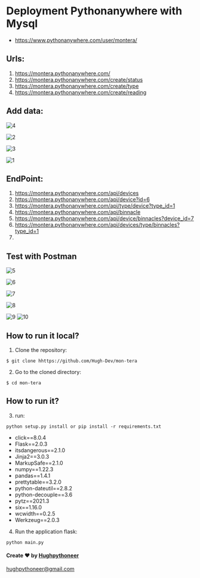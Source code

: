 # Deployment Pythonanywhere with Mysql

- https://www.pythonanywhere.com/user/montera/

## Urls:

1. https://montera.pythonanywhere.com/
2. https://montera.pythonanywhere.com/create/status
3. https://montera.pythonanywhere.com/create/type
4. https://montera.pythonanywhere.com/create/reading


## Add data:

![4](/static/screenshot/4.png)

![2](/static/screenshot/2.png)

![3](/static/screenshot/3.png)

![1](/static/screenshot/1.png)

## EndPoint:
1. https://montera.pythonanywhere.com/api/devices
2. https://montera.pythonanywhere.com/api/device?id=6
3. https://montera.pythonanywhere.com/api/type/device?type_id=1
4. https://montera.pythonanywhere.com/api/binnacle
5. https://montera.pythonanywhere.com/api/device/binnacles?device_id=7
6. https://montera.pythonanywhere.com/api/devices/type/binnacles?type_id=1
7. 

## Test with Postman

![5](/static/screenshot/5.png)

![6](/static/screenshot/6.png)

![7](/static/screenshot/7.png)

![8](/static/screenshot/8.png)

![9](/static/screenshot/9.png)
![10](/static/screenshot/10.png)


## How to run it local?
1. Clone the repository:

```
$ git clone hhttps://github.com/Hugh-Dev/mon-tera
```

2. Go to the cloned directory:
```
$ cd mon-tera
```

## How to run it?

3. run:
```
python setup.py install or pip install -r requirements.txt
```

- click==8.0.4
- Flask==2.0.3
- itsdangerous==2.1.0
- Jinja2==3.0.3
- MarkupSafe==2.1.0
- numpy==1.22.3
- pandas==1.4.1
- prettytable==3.2.0
- python-dateutil==2.8.2
- python-decouple==3.6
- pytz==2021.3
- six==1.16.0
- wcwidth==0.2.5
- Werkzeug==2.0.3

4. Run the application flask:

```
python main.py
```


#### Create ❤️ by [Hughpythoneer](https://hughpythoneer.pythonanywhere.com)

hughpythoneer@gmail.com